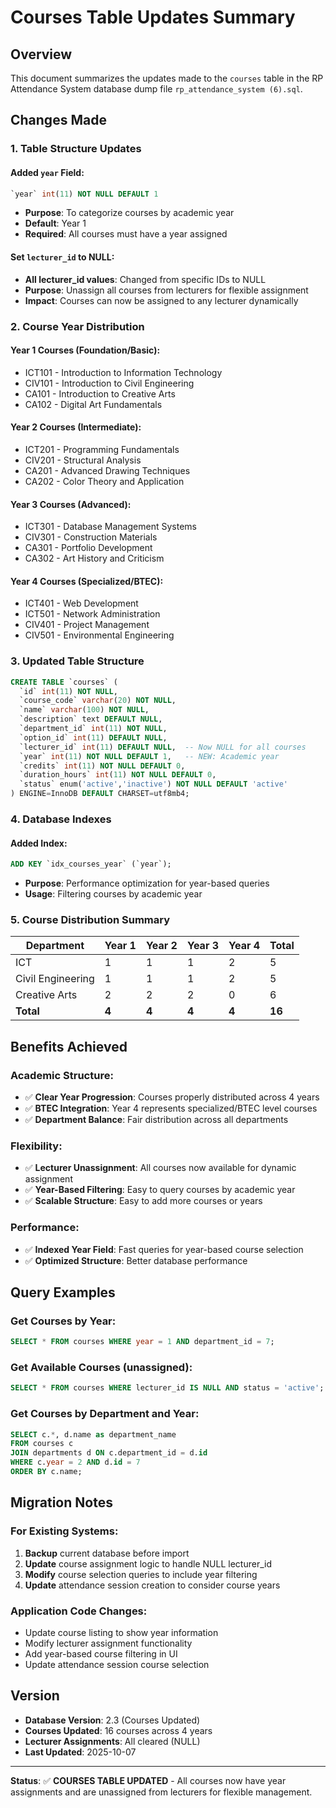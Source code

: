 # Courses Table Updates Summary

## Overview
This document summarizes the updates made to the `courses` table in the RP Attendance System database dump file `rp_attendance_system (6).sql`.

## Changes Made

### 1. Table Structure Updates

#### **Added `year` Field:**
```sql
`year` int(11) NOT NULL DEFAULT 1
```
- **Purpose**: To categorize courses by academic year
- **Default**: Year 1
- **Required**: All courses must have a year assigned

#### **Set `lecturer_id` to NULL:**
- **All lecturer_id values**: Changed from specific IDs to NULL
- **Purpose**: Unassign all courses from lecturers for flexible assignment
- **Impact**: Courses can now be assigned to any lecturer dynamically

### 2. Course Year Distribution

#### **Year 1 Courses (Foundation/Basic):**
- ICT101 - Introduction to Information Technology
- CIV101 - Introduction to Civil Engineering
- CA101 - Introduction to Creative Arts
- CA102 - Digital Art Fundamentals

#### **Year 2 Courses (Intermediate):**
- ICT201 - Programming Fundamentals
- CIV201 - Structural Analysis
- CA201 - Advanced Drawing Techniques
- CA202 - Color Theory and Application

#### **Year 3 Courses (Advanced):**
- ICT301 - Database Management Systems
- CIV301 - Construction Materials
- CA301 - Portfolio Development
- CA302 - Art History and Criticism

#### **Year 4 Courses (Specialized/BTEC):**
- ICT401 - Web Development
- ICT501 - Network Administration
- CIV401 - Project Management
- CIV501 - Environmental Engineering

### 3. Updated Table Structure

```sql
CREATE TABLE `courses` (
  `id` int(11) NOT NULL,
  `course_code` varchar(20) NOT NULL,
  `name` varchar(100) NOT NULL,
  `description` text DEFAULT NULL,
  `department_id` int(11) NOT NULL,
  `option_id` int(11) DEFAULT NULL,
  `lecturer_id` int(11) DEFAULT NULL,  -- Now NULL for all courses
  `year` int(11) NOT NULL DEFAULT 1,   -- NEW: Academic year
  `credits` int(11) NOT NULL DEFAULT 0,
  `duration_hours` int(11) NOT NULL DEFAULT 0,
  `status` enum('active','inactive') NOT NULL DEFAULT 'active'
) ENGINE=InnoDB DEFAULT CHARSET=utf8mb4;
```

### 4. Database Indexes

#### **Added Index:**
```sql
ADD KEY `idx_courses_year` (`year`);
```
- **Purpose**: Performance optimization for year-based queries
- **Usage**: Filtering courses by academic year

### 5. Course Distribution Summary

| Department | Year 1 | Year 2 | Year 3 | Year 4 | Total |
|------------|--------|--------|--------|--------|-------|
| ICT | 1 | 1 | 1 | 2 | 5 |
| Civil Engineering | 1 | 1 | 1 | 2 | 5 |
| Creative Arts | 2 | 2 | 2 | 0 | 6 |
| **Total** | **4** | **4** | **4** | **4** | **16** |

## Benefits Achieved

### **Academic Structure:**
- ✅ **Clear Year Progression**: Courses properly distributed across 4 years
- ✅ **BTEC Integration**: Year 4 represents specialized/BTEC level courses
- ✅ **Department Balance**: Fair distribution across all departments

### **Flexibility:**
- ✅ **Lecturer Unassignment**: All courses now available for dynamic assignment
- ✅ **Year-Based Filtering**: Easy to query courses by academic year
- ✅ **Scalable Structure**: Easy to add more courses or years

### **Performance:**
- ✅ **Indexed Year Field**: Fast queries for year-based course selection
- ✅ **Optimized Structure**: Better database performance

## Query Examples

### **Get Courses by Year:**
```sql
SELECT * FROM courses WHERE year = 1 AND department_id = 7;
```

### **Get Available Courses (unassigned):**
```sql
SELECT * FROM courses WHERE lecturer_id IS NULL AND status = 'active';
```

### **Get Courses by Department and Year:**
```sql
SELECT c.*, d.name as department_name
FROM courses c
JOIN departments d ON c.department_id = d.id
WHERE c.year = 2 AND d.id = 7
ORDER BY c.name;
```

## Migration Notes

### **For Existing Systems:**
1. **Backup** current database before import
2. **Update** course assignment logic to handle NULL lecturer_id
3. **Modify** course selection queries to include year filtering
4. **Update** attendance session creation to consider course years

### **Application Code Changes:**
- Update course listing to show year information
- Modify lecturer assignment functionality
- Add year-based course filtering in UI
- Update attendance session course selection

## Version
- **Database Version**: 2.3 (Courses Updated)
- **Courses Updated**: 16 courses across 4 years
- **Lecturer Assignments**: All cleared (NULL)
- **Last Updated**: 2025-10-07

---

**Status**: ✅ **COURSES TABLE UPDATED** - All courses now have year assignments and are unassigned from lecturers for flexible management.